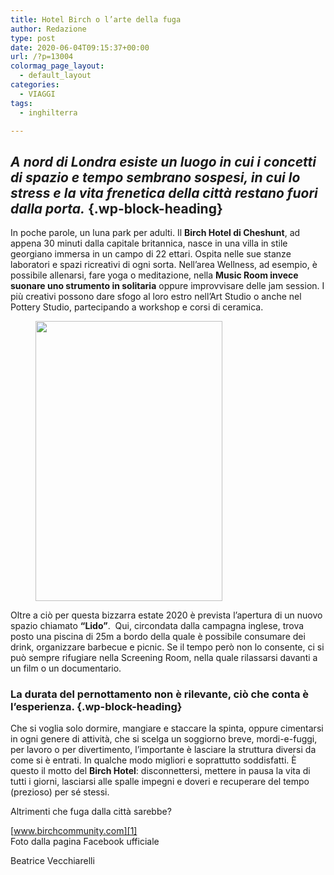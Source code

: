 ```yaml
---
title: Hotel Birch o l’arte della fuga
author: Redazione
type: post
date: 2020-06-04T09:15:37+00:00
url: /?p=13004
colormag_page_layout:
  - default_layout
categories:
  - VIAGGI
tags:
  - inghilterra

---
```

## _A nord di Londra esiste un luogo in cui i concetti di spazio e tempo sembrano sospesi, in cui lo stress e la vita frenetica della città restano fuori dalla porta._ {.wp-block-heading}

In poche parole, un luna park per adulti. Il **Birch Hotel di Cheshunt**, ad appena 30 minuti dalla capitale britannica, nasce in una villa in stile georgiano immersa in un campo di 22 ettari. Ospita nelle sue stanze laboratori e spazi ricreativi di ogni sorta. Nell’area Wellness, ad esempio, è possibile allenarsi, fare yoga o meditazione, nella **Music Room invece suonare uno strumento in solitaria** oppure improvvisare delle jam session. I più creativi possono dare sfogo al loro estro nell’Art Studio o anche nel Pottery Studio, partecipando a workshop e corsi di ceramica.

<div class="wp-block-image">
  <figure class="alignleft size-large is-resized"><img decoding="async" loading="lazy" src="https://progressonline.it/wp-content/uploads/2020/06/87965471_181712989939464_5015171476895039488_o.jpg" alt="" class="wp-image-13005" width="299" height="448" /></figure>
</div>

Oltre a ciò per questa bizzarra estate 2020 è prevista l’apertura di un nuovo spazio chiamato **“Lido”**.  Qui, circondata dalla campagna inglese, trova posto una piscina di 25m a bordo della quale è possibile consumare dei drink, organizzare barbecue e picnic. Se il tempo però non lo consente, ci si può sempre rifugiare nella Screening Room, nella quale rilassarsi davanti a un film o un documentario.

### La durata del pernottamento non è rilevante, ciò che conta è l’esperienza. {.wp-block-heading}

Che si voglia solo dormire, mangiare e staccare la spinta, oppure cimentarsi in ogni genere di attività, che si scelga un soggiorno breve, mordi-e-fuggi, per lavoro o per divertimento, l’importante è lasciare la struttura diversi da come si è entrati. In qualche modo migliori e soprattutto soddisfatti. È questo il motto del **Birch Hotel**: disconnettersi, mettere in pausa la vita di tutti i giorni, lasciarsi alle spalle impegni e doveri e recuperare del tempo (prezioso) per sé stessi. 

Altrimenti che fuga dalla città sarebbe?

[www.birchcommunity.com][1]  
Foto dalla pagina Facebook ufficiale

<p class="has-text-align-right">
  Beatrice Vecchiarelli
</p>

 [1]: http://www.birchcommunity.com